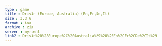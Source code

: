 ```yaml
---
type : game
title : Driv3r (Europe, Australia) (En,Fr,De,It)
size : 3.3 G
format : iso
archive : zip
server : myrient
link2 : Driv3r%20%28Europe%2C%20Australia%29%20%28En%2CFr%2CDe%2CIt%29
---
```


